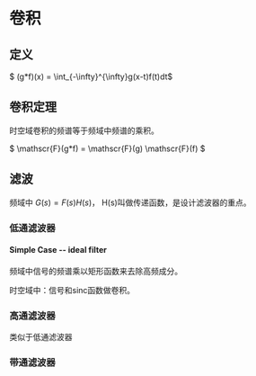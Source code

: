 # 卷积

## 定义

$ (g*f)(x) = \int_{-\infty}^{\infty}g(x-t)f(t)dt$

## 卷积定理

时空域卷积的频谱等于频域中频谱的乘积。

$ \mathscr{F}(g*f) = \mathscr{F}(g)  \mathscr{F}(f) $

## 滤波

频域中 $G(s)=F(s)H(s)$， H(s)叫做传递函数，是设计滤波器的重点。

### 低通滤波器



#### Simple Case -- ideal filter

频域中信号的频谱乘以矩形函数来去除高频成分。

时空域中：信号和sinc函数做卷积。

### 高通滤波器

类似于低通滤波器

### 带通滤波器